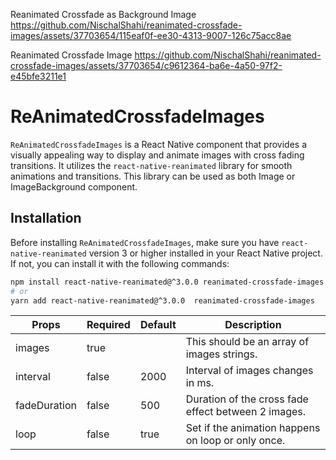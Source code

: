 
Reanimated Crossfade as Background Image
https://github.com/NischalShahi/reanimated-crossfade-images/assets/37703654/115eaf0f-ee30-4313-9007-126c75acc8ae



Reanimated Crossfade Image
https://github.com/NischalShahi/reanimated-crossfade-images/assets/37703654/c9612364-ba6e-4a50-97f2-e45bfe3211e1

# ReAnimatedCrossfadeImages

`ReAnimatedCrossfadeImages` is a React Native component that provides a visually appealing way to display and animate images with cross fading transitions. It utilizes the `react-native-reanimated` library for smooth animations and transitions. This library can be used as both Image or ImageBackground component.

## Installation

Before installing `ReAnimatedCrossfadeImages`, make sure you have `react-native-reanimated` version 3 or higher installed in your React Native project. If not, you can install it with the following commands:

```bash
npm install react-native-reanimated@^3.0.0 reanimated-crossfade-images
# or
yarn add react-native-reanimated@^3.0.0  reanimated-crossfade-images

```

| Props        | Required | Default | Description                                         |
| ------------ | -------- | ------- | --------------------------------------------------- |
| images       | true     |         | This should be an array of images strings.          |
| interval     | false    | 2000    | Interval of images changes in ms.                   |
| fadeDuration | false    | 500     | Duration of the cross fade effect between 2 images. |
| loop         | false    | true    | Set if the animation happens on loop or only once.  |
